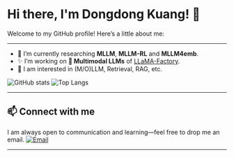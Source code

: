 # Hi there, I'm Dongdong Kuang! 👋

Welcome to my GitHub profile! Here’s a little about me:

---
- 🌱 I’m currently researching **MLLM**, **MLLM-RL** and **MLLM4emb**.
- ✨ I’m working on **🤖 Multimodal LLMs**  of [LLaMA-Factory](https://github.com/hiyouga/LLaMA-Factory).
- 🤗 I am interested in (M/O)LLM, Retrieval, RAG, etc.

![GitHub stats](https://github-readme-stats-git-masterrstaa-rickstaa.vercel.app/api?username=kuangdd01&show_icons=true)
![Top Langs](https://github-readme-stats-git-masterrstaa-rickstaa.vercel.app/api/top-langs/?username=kuangdd01&langs_count=3&hide=javascript,go,html,css,tex,Roff,C,Assembly)


---

## 📫 Connect with me
I am always open to communication and learning—feel free to drop me an email.
[![Email](https://img.shields.io/badge/Email-red?style=flat-square&logo=gmail)](mailto:kingsleydodonow@gmail.com)

---
